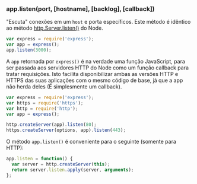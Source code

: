 <h3 id='app.listen'>app.listen(port, [hostname], [backlog], [callback])</h3>

"Escuta" conexões em um `host` e porta específicos.
Este método é idêntico ao método [http.Server.listen()](http://nodejs.org/api/http.html#http_server_listen_port_hostname_backlog_callback) do Node.


~~~js
var express = require('express');
var app = express();
app.listen(3000);
~~~

A `app` retornada por `express()` é na verdade uma função JavaScript, para ser passada aos servidores HTTP do Node como um função callback para tratar requisições. Isto facilita disponibilizar ambas as versões HTTP e HTTPS das suas aplicações com o mesmo código de base, já que a app não herda deles (É simplesmente um callback).


~~~js
var express = require('express');
var https = require('https');
var http = require('http');
var app = express();

http.createServer(app).listen(80);
https.createServer(options, app).listen(443);
~~~

O método `app.listen()` é conveniente para o seguinte (somente para HTTP):

~~~js
app.listen = function() {
  var server = http.createServer(this);
  return server.listen.apply(server, arguments);
};
~~~
